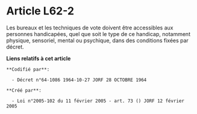 # Article L62-2

Les bureaux et les techniques de vote doivent être accessibles aux personnes handicapées, quel que soit le type de ce
handicap, notamment physique, sensoriel, mental ou psychique, dans des conditions fixées par décret.

**Liens relatifs à cet article**

	**Codifié par**:

	  - Décret n°64-1086 1964-10-27 JORF 28 OCTOBRE 1964

	**Créé par**:

	  - Loi n°2005-102 du 11 février 2005 - art. 73 () JORF 12 février 2005
